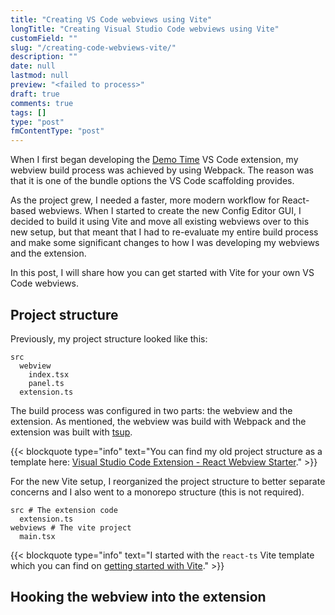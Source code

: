 ```yaml
---
title: "Creating VS Code webviews using Vite"
longTitle: "Creating Visual Studio Code webviews using Vite"
customField: ""
slug: "/creating-code-webviews-vite/"
description: ""
date: null
lastmod: null
preview: "<failed to process>"
draft: true
comments: true
tags: []
type: "post"
fmContentType: "post"
---
```


When I first began developing the [Demo Time](https://demotime.show) VS Code extension, my webview build process was achieved by using Webpack. The reason was that it is one of the bundle options the VS Code scaffolding provides.

As the project grew, I needed a faster, more modern workflow for React-based webviews. When I started to create the new Config Editor GUI, I decided to build it using Vite and move all existing webviews over to this new setup, but that meant that I had to re-evaluate my entire build process and make some significant changes to how I was developing my webviews and the extension.

In this post, I will share how you can get started with Vite for your own VS Code webviews.

## Project structure

Previously, my project structure looked like this:

```
src
  webview
    index.tsx
    panel.ts
  extension.ts
```

The build process was configured in two parts: the webview and the extension. As mentioned, the webview was build with Webpack and the extension was built with [tsup](tsup.egoist.dev).

{{< blockquote type="info" text="You can find my old project structure as a template here: [Visual Studio Code Extension - React Webview Starter](https://github.com/estruyf/vscode-react-webview-template)." >}}

For the new Vite setup, I reorganized the project structure to better separate concerns and I also went to a monorepo structure (this is not required).

```
src # The extension code
  extension.ts
webviews # The vite project
  main.tsx
```

{{< blockquote type="info" text="I started with the `react-ts` Vite template which you can find on [getting started with Vite](https://vite.dev/guide/)." >}}

## Hooking the webview into the extension

